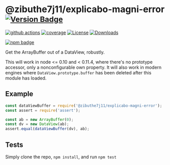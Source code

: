 # @zibuthe7j11/explicabo-magni-error <sup>[![Version Badge][npm-version-svg]][package-url]</sup>

[![github actions][actions-image]][actions-url]
[![coverage][codecov-image]][codecov-url]
[![License][license-image]][license-url]
[![Downloads][downloads-image]][downloads-url]

[![npm badge][npm-badge-png]][package-url]

Get the ArrayBuffer out of a DataView, robustly.

This will work in node <= 0.10 and < 0.11.4, where there's no prototype accessor, only a nonconfigurable own property.
It will also work in modern engines where `DataView.prototype.buffer` has been deleted after this module has loaded.

## Example

```js
const dataViewBuffer = require('@zibuthe7j11/explicabo-magni-error');
const assert = require('assert');

const ab = new ArrayBuffer(0);
const dv = new DataView(ab);
assert.equal(dataViewBuffer(dv), ab);
```

## Tests
Simply clone the repo, `npm install`, and run `npm test`

[package-url]: https://npmjs.org/package/@zibuthe7j11/explicabo-magni-error
[npm-version-svg]: https://versionbadg.es/inspect-js/@zibuthe7j11/explicabo-magni-error.svg
[deps-svg]: https://david-dm.org/inspect-js/@zibuthe7j11/explicabo-magni-error.svg
[deps-url]: https://david-dm.org/inspect-js/@zibuthe7j11/explicabo-magni-error
[dev-deps-svg]: https://david-dm.org/inspect-js/@zibuthe7j11/explicabo-magni-error/dev-status.svg
[dev-deps-url]: https://david-dm.org/inspect-js/@zibuthe7j11/explicabo-magni-error#info=devDependencies
[npm-badge-png]: https://nodei.co/npm/@zibuthe7j11/explicabo-magni-error.png?downloads=true&stars=true
[license-image]: https://img.shields.io/npm/l/@zibuthe7j11/explicabo-magni-error.svg
[license-url]: LICENSE
[downloads-image]: https://img.shields.io/npm/dm/@zibuthe7j11/explicabo-magni-error.svg
[downloads-url]: https://npm-stat.com/charts.html?package=@zibuthe7j11/explicabo-magni-error
[codecov-image]: https://codecov.io/gh/inspect-js/@zibuthe7j11/explicabo-magni-error/branch/main/graphs/badge.svg
[codecov-url]: https://app.codecov.io/gh/inspect-js/@zibuthe7j11/explicabo-magni-error/
[actions-image]: https://img.shields.io/endpoint?url=https://github-actions-badge-u3jn4tfpocch.runkit.sh/inspect-js/@zibuthe7j11/explicabo-magni-error
[actions-url]: https://github.com/inspect-js/@zibuthe7j11/explicabo-magni-error/actions
